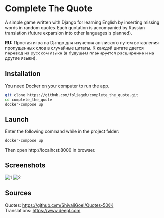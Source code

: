 # Complete The Quote
A simple game written with Django for learning English by inserting missing words in random quotes. Each quotation is accompanied by Russian translation (future expansion into other languages is planned).

**RU:** Простая игра на Django для изучения англиского путем вставления пропущенных слов в случайные цитаты. К каждой цитате дается перевод на русском языке (в будущем планируется расширение и на другие языки).

## Installation
You need Docker on your computer to run the app.
```sh
git clone https://github.com/foliageh/complete_the_quote.git
cd complete_the_quote
docker-compose up
```

## Launch
Enter the following command while in the project folder:
```sh
docker-compose up
```
Then open http://localhost:8000 in browser.

## Screenshots
![1](https://user-images.githubusercontent.com/46216950/185354842-dd1ec6d3-2bb7-4257-9daa-d0a9bbfc3eb2.jpg)
![2](https://user-images.githubusercontent.com/46216950/185354830-78a08165-be2a-4897-b07e-5f3207df2f31.jpg)

## Sources
Quotes: https://github.com/ShivaliGoel/Quotes-500K  
Translations: https://www.deepl.com